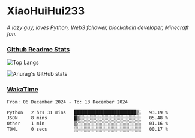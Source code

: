 # XiaoHuiHui233

*A lazy guy, loves Python, Web3 follower, blockchain developer, Minecraft fan.*

### [Github Readme Stats](https://github.com/anuraghazra/github-readme-stats)

![Top Langs](https://github-readme-stats.vercel.app/api/top-langs/?username=XiaoHuiHui233&layout=compact&theme=github_dark)

![Anurag's GitHub stats](https://github-readme-stats.vercel.app/api?username=XiaoHuiHui233&show_icons=true&theme=github_dark)

### [WakaTime](https://wakatime.com)

<!--START_SECTION:waka-->

```txt
From: 06 December 2024 - To: 13 December 2024

Python   2 hrs 31 mins   ███████████████████████▒░   93.19 %
JSON     8 mins          █▒░░░░░░░░░░░░░░░░░░░░░░░   05.48 %
Other    1 min           ▒░░░░░░░░░░░░░░░░░░░░░░░░   01.16 %
TOML     0 secs          ░░░░░░░░░░░░░░░░░░░░░░░░░   00.17 %
```

<!--END_SECTION:waka-->
